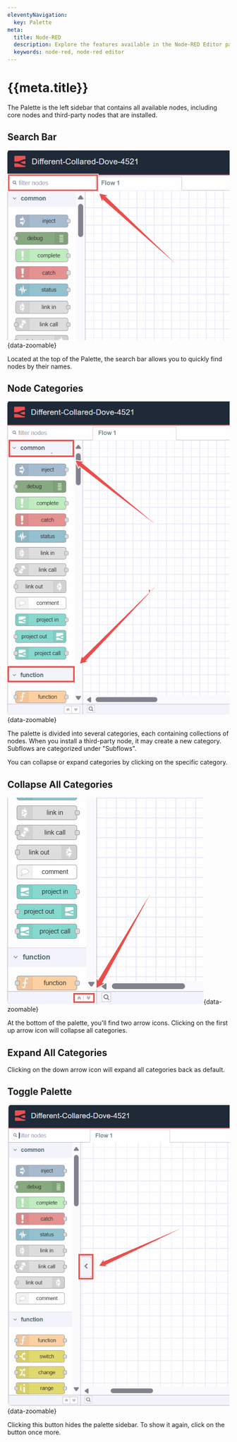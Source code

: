 ```yaml
---
eleventyNavigation:
  key: Palette
meta:
  title: Node-RED
  description: Explore the features available in the Node-RED Editor palette, essential for navigation and configuration.
  keywords: node-red, node-red editor
---
```


# {{meta.title}}

The Palette is the left sidebar that contains all available nodes, including core nodes and third-party nodes that are installed.

## Search Bar

![Image showing Node-RED Palette Search bar](./images/node-red-palette-search.png "Image showing Node-RED Palette Search bar"){data-zoomable}

Located at the top of the Palette, the search bar allows you to quickly find nodes by their names.

## Node Categories

![Image showing Node-RED Palette Node Categories](./images/node-red-palette-category.png "Image showing Node-RED Palette Node Categories"){data-zoomable}

The palette is divided into several categories, each containing collections of nodes. When you install a third-party node, it may create a new category. Subflows are categorized under "Subflows".

You can collapse or expand categories by clicking on the specific category.

## Collapse All Categories

![Image showing Node-RED Palette collapse and expand button](./images/node-red-palette-collapse-expand.png "Image showing Node-RED Palette collapse and expand button"){data-zoomable}

At the bottom of the palette, you'll find two arrow icons. Clicking on the first up arrow icon will collapse all categories.

## Expand All Categories

Clicking on the down arrow icon will expand all categories back as default.

## Toggle Palette

![Image showing Node-RED Palette toggle palette button](./images/node-red-palette-toggle.png "Image showing Node-RED Palette toggle palette button"){data-zoomable}

Clicking this button hides the palette sidebar. To show it again, click on the button once more.